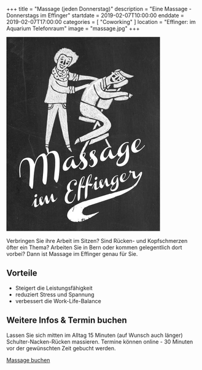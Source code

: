 +++
title = "Massage (jeden Donnerstag)"
description = "Eine Massage - Donnerstags im Effinger"
startdate = 2019-02-07T10:00:00
enddate = 2019-02-07T17:00:00
categories = [ "Coworking" ]
location = "Effinger: im Aquarium Telefonraum"
image = "massage.jpg"
+++

![Massage im Effinger](massage.jpg)

<div class="lead">
Verbringen Sie ihre Arbeit im Sitzen? Sind Rücken- und Kopfschmerzen öfter ein Thema? Arbeiten Sie in Bern oder kommen gelegentlich dort vorbei? Dann ist Massage im Effinger genau für Sie.
</div>


## Vorteile 

* Steigert die Leistungsfähigkeit
* reduziert Stress und Spannung 
* verbessert die Work-Life-Balance


## Weitere Infos & Termin buchen

Lassen Sie sich mitten im Alltag 15 Minuten (auf Wunsch auch länger) Schulter-Nacken-Rücken massieren.
Termine können online - 30 Minuten vor der gewünschten Zeit gebucht werden.

<a target="_blank" href="https://3-bewegt.youcanbook.me" class="btn btn-mod btn-border btn-round btn-medium">Massage buchen</a>
